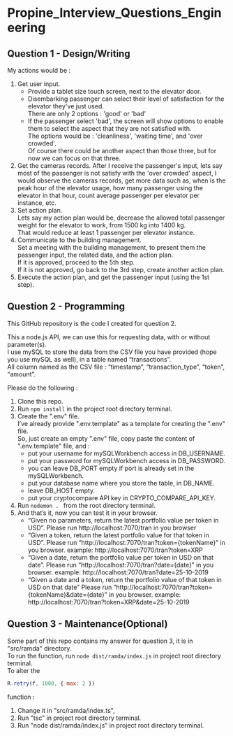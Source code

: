 # Propine_Interview_Questions_Engineering

## Question 1 - Design/Writing

My actions would be :
1. Get user input.
   * Provide a tablet size touch screen, next to the elevator door.
   * Disembarking passenger can select their level of satisfaction for the elevator they've just used.\
      There are only 2 options : 'good' or 'bad'
   * If the passenger select 'bad', the screen will show options to enable them to select the aspect that they are not satisfied with.\
      The options would be : 'cleanliness', 'waiting time', and 'over crowded'.\
      Of course there could be another aspect than those three, but for now we can focus on that three.
2. Get the cameras records.
    After I receive the passenger's input, lets say most of the passenger is not satisfy with the 'over crowded' aspect, I would observe the cameras records, get more data such as, when is the peak hour of the elevator usage, how many passenger using the elevator in that hour, count average passenger per elevator per instance, etc.
3. Set action plan.\
    Lets say my action plan would be, decrease the allowed total passenger weight for the elevator to work, from 1500 kg into 1400 kg.\
    That would reduce at least 1 passenger per elevator instance.
4. Communicate to the building management.\
    Set a meeting with the building management, to present them the passenger input, the related data, and the action plan.\
    If it is approved, proceed to the 5th step.\
    If it is not approved, go back to the 3rd step, create another action plan.
5. Execute the action plan, and get the passenger input (using the 1st step).

## Question 2 - Programming

This GitHub repository is the code I created for question 2.

This a node.js API, we can use this for requesting data, with or without parameter(s).\
I use mySQL to store the data from the CSV file you have provided (hope you use mySQL as well), in a table named “transactions”.\
All column named as the CSV file : “timestamp”, “transaction_type”, “token”, “amount”.

Please do the following :
1. Clone this repo.
2. Run ```npm install``` in the project root directory terminal.
3. Create the ".env" file.\
   I’ve already provide ".env.template" as a template for creating the ".env" file.\
   So, just create an empty ".env" file, copy paste the content of ".env.template" file, and :
   * put your username for mySQLWorkbench access in DB_USERNAME.
   * put your password for mySQLWorkbench access in DB_PASSWORD.
   * you can leave DB_PORT empty if port is already set in the mySQLWorkbench.
   * put your database name where you store the table, in DB_NAME.
   * leave DB_HOST empty.
   * put your cryptocompare API key in CRYPTO_COMPARE_API_KEY.
4. Run ```nodemon . ``` from the root directory terminal.
5. And that’s it, now you can test it in your browser.
   * “Given no parameters, return the latest portfolio value per token in USD”.
      Please run http://localhost:7070/tran in you browser
   * “Given a token, return the latest portfolio value for that token in USD”.
      Please run “http://localhost:7070/tran?token={tokenName}” in you browser.
      example: http://localhost:7070/tran?token=XRP
   * “Given a date, return the portfolio value per token in USD on that date”.
      Please run “http://localhost:7070/tran?date={date}” in you browser.
      example: http://localhost:7070/tran?date=25-10-2019
   * “Given a date and a token, return the portfolio value of that token in USD on that date”
      Please run “http://localhost:7070/tran?token={tokenName}&date={date}” in you browser.
      example: http://localhost:7070/tran?token=XRP&date=25-10-2019
  


## Question 3 - Maintenance(Optional)

Some part of this repo contains my answer for question 3, it is in "src/ramda" directory.\
To run the function, run ```node dist/ramda/index.js``` in project root directory terminal.\
To alter the 
```javascript 
R.retry(f, 1000, { max: 2 })
``` 
function :
1. Change it in "src/ramda/index.ts", 
2. Run "tsc" in project root directory terminal.
3. Run "node dist/ramda/index.js" in project root directory terminal.


